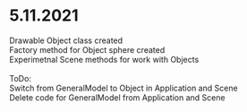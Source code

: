 # 5.11.2021

Drawable Object class created <br/>
Factory method for Object sphere created <br/>
Experimetnal Scene methods for work with Objects <br/>
<br/>
ToDo: <br/>
Switch from GeneralModel to Object in Application and Scene <br/>
Delete code for GeneralModel from Application and Scene <br/>
